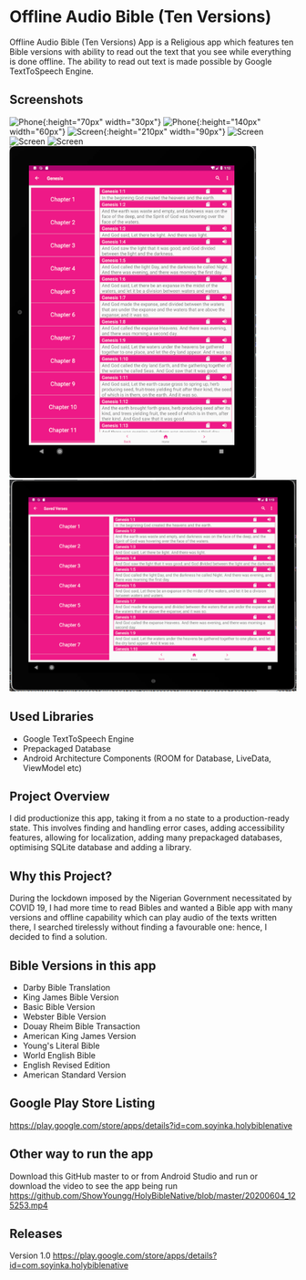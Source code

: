 # Offline Audio Bible (Ten Versions)
Offline Audio Bible (Ten Versions) App is a Religious app which features ten Bible versions with ability to read out the text that you see while everything is done offline. The ability to read out text is made possible by Google TextToSpeech Engine.

## Screenshots
![Phone](https://github.com/ShowYoungg/OfflineAudio_MultiVersion_Bible/blob/master/Screenshot_20200817-165809.png){:height="70px" width="30px"}
![Phone](https://github.com/ShowYoungg/OfflineAudio_MultiVersion_Bible/blob/master/Screenshot_20200817-165814.png){:height="140px" width="60px"}
![Screen](https://github.com/ShowYoungg/OfflineAudio_MultiVersion_Bible/blob/master/Screenshot_20200817-165820.png){:height="210px" width="90px"}
![Screen](https://github.com/ShowYoungg/OfflineAudio_MultiVersion_Bible/blob/master/Screenshot_20200817-165826.png)
![Screen](https://github.com/ShowYoungg/OfflineAudio_MultiVersion_Bible/blob/master/Screenshot_20200817-165855.png)
![Screen](https://github.com/ShowYoungg/OfflineAudio_MultiVersion_Bible/blob/master/Screenshot_20200817-165919.png)
![Screen](https://github.com/ShowYoungg/HolyBibleNative/blob/master/Capture.PNG)
![Screen](https://github.com/ShowYoungg/HolyBibleNative/blob/master/Capture1.PNG)

## Used Libraries
* Google TextToSpeech Engine
* Prepackaged Database 
* Android Architecture Components (ROOM for Database, LiveData, ViewModel etc)

## Project Overview
I did productionize this app, taking it from a no state to a production-ready state. This involves finding and handling error cases, adding accessibility features, allowing for localization, adding many prepackaged databases, optimising SQLite database and adding a library.

## Why this Project?
During the lockdown imposed by the Nigerian Government necessitated by COVID 19, I had more time to read Bibles and wanted a Bible app with many versions and offline capability which can play audio of the texts written there, I searched tirelessly without finding a favourable one: hence, I decided to find a solution.

## Bible Versions in this app
* Darby Bible Translation
* King James Bible Version
* Basic Bible Version
* Webster Bible Version
* Douay Rheim Bible Transaction
* American King James Version
* Young's Literal Bible
* World English Bible
* English Revised Edition
* American Standard Version

## Google Play Store Listing
https://play.google.com/store/apps/details?id=com.soyinka.holybiblenative

## Other way to run the app
Download this GitHub master to or from Android Studio and run or download the video to see the app being run https://github.com/ShowYoungg/HolyBibleNative/blob/master/20200604_125253.mp4

## Releases
Version 1.0
https://play.google.com/store/apps/details?id=com.soyinka.holybiblenative
